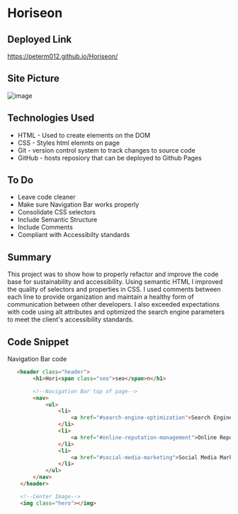 # Horiseon

## Deployed Link
https://peterm012.github.io/Horiseon/

## Site Picture 
![image](https://user-images.githubusercontent.com/110750833/191623680-cba27b43-ca78-43d3-a70f-5e31214c63be.png)

## Technologies Used
- HTML - Used to create elements on the DOM
- CSS - Styles html elemnts on page 
- Git - version control system to track changes to source code
- GitHub - hosts reposiory that can be deployed to Github Pages

## To Do
- Leave code cleaner
- Make sure Navigation Bar works properly
- Consolidate CSS selectors
- Include Semantic Structure
- Include Comments
- Compliant with Accessibilty standards

## Summary 
This project was to show how to properly refactor and improve the code base for sustainability and accessibility. Using semantic HTML I improved the quality of selectors and properties in CSS. I used comments between each line to provide organization and maintain a healthy form of communication between other developers. I also exceeded expectations with code using alt attributes and optimized the search engine parameters to meet the client's accessibility standards.

## Code Snippet
Navigation Bar code
```html
   <header class="header">
        <h1>Hori<span class="seo">seo</span>n</h1>

        <!--Navigation Bar top of page--> 
        <nav>
            <ul>
                <li>
                    <a href="#search-engine-optimization">Search Engine Optimization</a>
                </li>
                <li>
                    <a href="#online-reputation-management">Online Reputation Management</a>
                </li>
                <li>
                    <a href="#social-media-marketing">Social Media Marketing</a>
                </li>
            </ul>
        </nav>
    </header>

    <!--Center Image--> 
    <img class="hero"></img>
    
```



